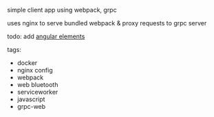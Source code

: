 simple client app using webpack, grpc

uses nginx to serve bundled webpack & proxy requests to grpc server

todo:
  add [angular elements](https://angular.io/guide/elements)

tags:
* docker
* nginx config
* webpack
* web bluetooth
* serviceworker
* javascript
* grpc-web
